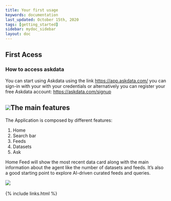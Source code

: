 ```yaml
---
title: Your first usage
keywords: documentation
last_updated: October 15th, 2020
tags: [getting_started]
sidebar: mydoc_sidebar
layout: doc
--- 
```


## First Acess

### How to access askdata

You can start using Askdata using the link <https://app.askdata.com/> you can sign-in with your with your credentials or alternatively you can register your free Askdata account: <https://askdata.com/signup>

![](https://uploads-ssl.webflow.com/5dff758010bfa7356f98e395/5f589d3235072a1e57b3b54e_9ApI7IibWWtz5IJBWMLOZtKqd6SKjps5vHmH0-VuWY6tS_Jb7QKPqPOmNxSJKYILnOtC_HtuUaPSi_zxSTvFY2Recz_W6akmUKUep9PlsAzm039h6btyi5F5U_j2ycnz5wPhEQE9.png)The main features
-----------------

The Application is composed by different features:

1. Home
2. Search bar
3. Feeds
4. Datasets
5. Ask

Home Feed will show the most recent data card along with the main information about the agent like the number of datasets and feeds. It’s also a good starting point to explore AI-driven curated feeds and queries.


![](https://uploads-ssl.webflow.com/5dff758010bfa7356f98e395/5f589e73f754a30dd3927ecc_V8qs9Pw8ehn1YkFm5boeE96sO0B9U0IxpHRxuMX-cIfKEsz39PBx49GjPCS1rtbx-pdOMFTFVfVYGJAc9AW58x-SuILYO2pvU66j01ARPYNiVFguRt7X7KoViaAb-8PLPGUdEr4n.png)‍


{% include links.html %}

